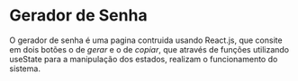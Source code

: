 # Gerador de Senha

O gerador de senha é uma pagina contruida usando React.js, que consite em dois botões o de _gerar_ e o de _copiar_, que através de funções utilizando useState para a manipulação dos estados, realizam o funcionamento do sistema.